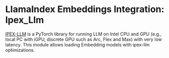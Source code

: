 # LlamaIndex Embeddings Integration: Ipex_Llm

[IPEX-LLM](https://github.com/intel-analytics/ipex-llm) is a PyTorch library for running LLM on Intel CPU and GPU (e.g., local PC with iGPU, discrete GPU such as Arc, Flex and Max) with very low latency. This module allows loading Embedding models with ipex-llm optimizations.
